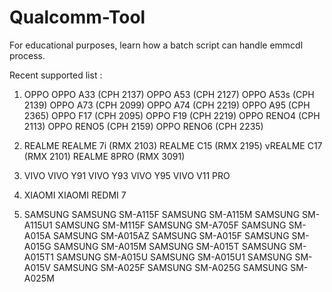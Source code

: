 # Qualcomm-Tool
For educational purposes, learn how a batch script can handle emmcdl process.

Recent supported list :
1. OPPO
OPPO A33 (CPH 2137)
OPPO A53 (CPH 2127)
OPPO A53s (CPH 2139)
OPPO A73 (CPH 2099)
OPPO A74 (CPH 2219)
OPPO A95 (CPH 2365)
OPPO F17 (CPH 2095)
OPPO F19 (CPH 2219)
OPPO RENO4 (CPH 2113)
OPPO RENO5 (CPH 2159)
OPPO RENO6 (CPH 2235)

2. REALME
REALME 7i (RMX 2103)
REALME C15 (RMX 2195)
vREALME C17 (RMX 2101)
REALME 8PRO (RMX 3091)

3. VIVO
VIVO Y91
VIVO Y93
VIVO Y95
VIVO V11 PRO

4. XIAOMI
XIAOMI REDMI 7

5. SAMSUNG
SAMSUNG SM-A115F
SAMSUNG SM-A115M
SAMSUNG SM-A115U1
SAMSUNG SM-M115F 
SAMSUNG SM-A705F
SAMSUNG SM-A015A
SAMSUNG SM-A015AZ
SAMSUNG SM-A015F
SAMSUNG SM-A015G
SAMSUNG SM-A015M
SAMSUNG SM-A015T 
SAMSUNG SM-A015T1
SAMSUNG SM-A015U
SAMSUNG SM-A015U1
SAMSUNG SM-A015V
SAMSUNG SM-A025F
SAMSUNG SM-A025G
SAMSUNG SM-A025M
